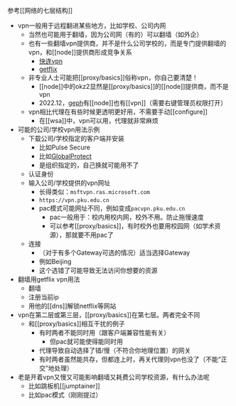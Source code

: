 参考[[网络的七层结构]]
- vpn一般用于远程翻进某些地方，比如学校、公司内网
  - 当然也可能用于翻墙，因为公司网（有的）可以翻墙（如外企）
  - 也有一些翻墙vpn提供商，并不是什么公司学校的，而是专门提供翻墙的vpn，和[[node]]提供商形成竞争关系
    - [快连vpn](https://letsvpn.world/)
    - [getflix](https://zh.getflix.com/)
  - 非专业人士可能把[[proxy/basics]]俗称vpn，你自己要清楚！
    - [[node]]中的okz2显然是[[proxy/basics]]的[[node]]提供商，而不是vpn
    - 2022.12，[geph](https://geph.io/zhs)有[[node]]也有[[vpn]]（需要右键管理员权限打开）
  - vpn相比代理在有些时候更透明更好用，不需要手动[[configure]]
    - 在[[wsa]]中，vpn可以用，代理就非常麻烦
- 可能的公司/学校vpn用法示例
  - 下载公司/学校指定的客户端并安装
    - 比如Pulse Secure
    - 比如[GlobalProtect](https://www.updatestar.com/zh-cn/directdownload/globalprotect/2338326)
    - 是组织指定的，自己换就可能用不了
  - 认证身份
  - 输入公司/学校提供的vpn网址
    - 长得类似：`msftvpn.ras.microsoft.com`
    - `https://vpn.pku.edu.cn`
    - pac模式可能网址不同，例如变成`pacvpn.pku.edu.cn`
      - pac一般用于：校内用校内网，校外不用。防止拖慢速度
      - 可以参考[[proxy/basics]]，有时校外也要用校园网（如学术资源），那就要不用pac了
  - 连接
    - （对于有多个Gateway可选的情况）适当选择Gateway
    - 例如Beijing
    - 这个选错了可能导致无法访问你想要的资源
- 翻墙用getflix vpn用法
  - 翻墙
  - 注册当前ip
  - 用他的[[dns]]解锁netflix等网站
- vpn在第二层或第三层，[[proxy/basics]]在第七层。两者完全不同
  - 和[[proxy/basics]]相互干扰的例子
    - 有时两者不能同时用（跟客户端兼容性能有关）
      - 但pac就可能使得能同时用
    - 代理导致自动选择了错/慢（不符合你地理位置）的网关
    - 有时两者虽然能共存，但都连上时，再关代理则vpn也没了（不能“正交”地处理）
- 老是开着vpn又慢又可能影响翻墙又耗费公司学校资源，有什么办法呢
  - 比如跳板机[[jumptainer]]
  - 比如pac模式（刚刚提过）